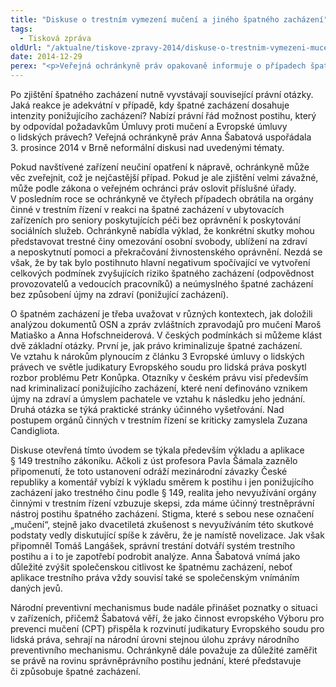 ```yaml
---
title: "Diskuse o trestním vymezení mučení a jiného špatného zacházení"
tags:
  - Tisková zpráva
oldUrl: "/aktualne/tiskove-zpravy-2014/diskuse-o-trestnim-vymezeni-muceni-a-jineho-spatneho-zachazeni-1"
date: 2014-12-29
perex: "<p>Veřejná ochránkyně práv opakovaně informuje o případech špatného zacházení na místech, kde dochází nebo může docházet k omezení svobody. Jako národní preventivní mechanismus podle Opčního protokolu k Úmluvě proti mučení provádí systematické návštěvy s cílem posílit prevenci špatného zacházení.</p>"
---
```


<!-- imported from the old website -->

<p>Po zjištění špatného zacházení nutně vyvstávají související právní otázky. Jaká reakce je adekvátní v případě, kdy špatné zacházení dosahuje intenzity ponižujícího zacházení? Nabízí právní řád možnost postihu, který by odpovídal požadavkům Úmluvy proti mučení a Evropské úmluvy o lidských právech? Veřejná ochránkyně práv Anna Šabatová uspořádala 3. prosince 2014 v Brně neformální diskusi nad uvedenými tématy. </p><p>Pokud navštívené zařízení neučiní opatření k nápravě, ochránkyně může věc zveřejnit, což je nejčastější případ. Pokud je ale zjištění velmi závažné, může podle zákona o veřejném ochránci práv oslovit příslušné úřady. V posledním roce se ochránkyně ve čtyřech případech obrátila na orgány činné v trestním řízení v reakci na špatné zacházení v ubytovacích zařízeních pro seniory poskytujících péči bez oprávnění k poskytování sociálních služeb. Ochránkyně nabídla výklad, že konkrétní skutky mohou představovat trestné činy omezování osobní svobody, ublížení na zdraví a neposkytnutí pomoci a překračování živnostenského oprávnění. Nezdá se však, že by tak bylo postihnuto hlavní negativum spočívající ve vytvoření celkových podmínek zvyšujících riziko špatného zacházení (odpovědnost provozovatelů a vedoucích pracovníků) a neúmyslného špatné zacházení bez způsobení újmy na zdraví (ponižující zacházení).</p><p>O špatném zacházení je třeba uvažovat v různých kontextech, jak doložili analýzou dokumentů OSN a zpráv zvláštních zpravodajů pro mučení Maroš Matiaško a Anna Hofschneiderová. V českých podmínkách si můžeme klást dvě základní otázky. První je, jak právo kriminalizuje špatné zacházení. Ve vztahu k nárokům plynoucím z článku 3 Evropské úmluvy o lidských právech ve světle judikatury Evropského soudu pro lidská práva poskytl rozbor problému Petr Konůpka. Otazníky v českém právu visí především nad kriminalizací ponižujícího zacházení, které není definováno vznikem újmy na zdraví a úmyslem pachatele ve vztahu k následku jeho jednání. Druhá otázka se týká praktické stránky účinného vyšetřování. Nad postupem orgánů činných v trestním řízení se kriticky zamyslela Zuzana Candigliota.</p><p>Diskuse otevřená tímto úvodem se týkala především výkladu a aplikace § 149 trestního zákoníku. Ačkoli z úst profesora Pavla Šámala zaznělo připomenutí, že toto ustanovení odráží mezinárodní závazky České republiky a komentář vybízí k výkladu směrem k postihu i jen ponižujícího zacházení jako trestného činu podle § 149, realita jeho nevyužívání orgány činnými v trestním řízení vzbuzuje skepsi, zda máme účinný trestněprávní nástroj postihu špatného zacházení. Stigma, které s sebou nese označení „mučení“, stejně jako dvacetiletá zkušenost s nevyužíváním této skutkové podstaty vedly diskutující spíše k závěru, že je namístě novelizace. Jak však připomněl Tomáš Langášek, správní trestání dotváří systém trestního postihu a i to je zapotřebí podrobit analýze. Anna Šabatová vnímá jako důležité zvýšit společenskou citlivost ke špatnému zacházení, neboť aplikace trestního práva vždy souvisí také se společenským vnímáním daných jevů.</p><p>Národní preventivní mechanismus bude nadále přinášet poznatky o situaci v zařízeních, přičemž Šabatová věří, že jako činnost evropského Výboru pro prevenci mučení (CPT) přispěla k rozvinutí judikatury Evropského soudu pro lidská práva, sehrají na národní úrovni stejnou úlohu zprávy národního preventivního mechanismu. Ochránkyně dále považuje za důležité zaměřit se právě na rovinu správněprávního postihu jednání, které představuje či způsobuje špatné zacházení.</p>
